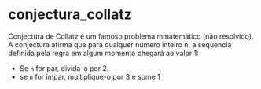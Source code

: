 # conjectura_collatz

Conjectura de Collatz é um famoso problema mmatemático (não resolvido). A conjectura afirma que para qualquer número inteiro n, a sequencia definida pela regra em algum momento chegará ao valor 1:

* Se `n` for par, divida-o por 2.
* se `n` for ímpar, multiplique-o por 3 e some 1

